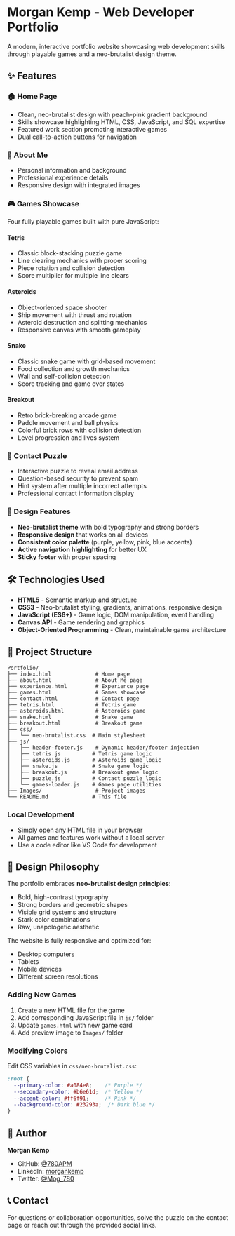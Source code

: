 # Morgan Kemp - Web Developer Portfolio

A modern, interactive portfolio website showcasing web development skills through playable games and a neo-brutalist design theme.

## ✨ Features

### 🏠 Home Page
- Clean, neo-brutalist design with peach-pink gradient background
- Skills showcase highlighting HTML, CSS, JavaScript, and SQL expertise
- Featured work section promoting interactive games
- Dual call-to-action buttons for navigation

### 🎯 About Me
- Personal information and background
- Professional experience details
- Responsive design with integrated images

### 🎮 Games Showcase
Four fully playable games built with pure JavaScript:

#### Tetris
- Classic block-stacking puzzle game
- Line clearing mechanics with proper scoring
- Piece rotation and collision detection
- Score multiplier for multiple line clears

#### Asteroids
- Object-oriented space shooter
- Ship movement with thrust and rotation
- Asteroid destruction and splitting mechanics
- Responsive canvas with smooth gameplay

#### Snake
- Classic snake game with grid-based movement
- Food collection and growth mechanics
- Wall and self-collision detection
- Score tracking and game over states

#### Breakout
- Retro brick-breaking arcade game
- Paddle movement and ball physics
- Colorful brick rows with collision detection
- Level progression and lives system

### 📧 Contact Puzzle
- Interactive puzzle to reveal email address
- Question-based security to prevent spam
- Hint system after multiple incorrect attempts
- Professional contact information display

### 🎨 Design Features
- **Neo-brutalist theme** with bold typography and strong borders
- **Responsive design** that works on all devices
- **Consistent color palette** (purple, yellow, pink, blue accents)
- **Active navigation highlighting** for better UX
- **Sticky footer** with proper spacing

## 🛠️ Technologies Used

- **HTML5** - Semantic markup and structure
- **CSS3** - Neo-brutalist styling, gradients, animations, responsive design
- **JavaScript (ES6+)** - Game logic, DOM manipulation, event handling
- **Canvas API** - Game rendering and graphics
- **Object-Oriented Programming** - Clean, maintainable game architecture

## 📁 Project Structure

```
Portfolio/
├── index.html              # Home page
├── about.html              # About Me page
├── experience.html         # Experience page
├── games.html              # Games showcase
├── contact.html            # Contact page
├── tetris.html             # Tetris game
├── asteroids.html          # Asteroids game
├── snake.html              # Snake game
├── breakout.html           # Breakout game
├── css/
│   └── neo-brutalist.css  # Main stylesheet
├── js/
│   ├── header-footer.js    # Dynamic header/footer injection
│   ├── tetris.js          # Tetris game logic
│   ├── asteroids.js       # Asteroids game logic
│   ├── snake.js           # Snake game logic
│   ├── breakout.js        # Breakout game logic
│   ├── puzzle.js          # Contact puzzle logic
│   └── games-loader.js    # Games page utilities
├── Images/                 # Project images
└── README.md              # This file
```

### Local Development
- Simply open any HTML file in your browser
- All games and features work without a local server
- Use a code editor like VS Code for development

## 🎨 Design Philosophy

The portfolio embraces **neo-brutalist design principles**:
- Bold, high-contrast typography
- Strong borders and geometric shapes
- Visible grid systems and structure
- Stark color combinations
- Raw, unapologetic aesthetic

The website is fully responsive and optimized for:
- Desktop computers
- Tablets
- Mobile devices
- Different screen resolutions

### Adding New Games
1. Create a new HTML file for the game
2. Add corresponding JavaScript file in `js/` folder
3. Update `games.html` with new game card
4. Add preview image to `Images/` folder

### Modifying Colors
Edit CSS variables in `css/neo-brutalist.css`:
```css
:root {
  --primary-color: #a084e8;    /* Purple */
  --secondary-color: #b6e61d;  /* Yellow */
  --accent-color: #ff6f91;     /* Pink */
  --background-color: #23293a;  /* Dark blue */
}
```

## 👤 Author

**Morgan Kemp**
- GitHub: [@780APM](https://github.com/780APM)
- LinkedIn: [morgankemp](https://www.linkedin.com/in/morgankemp/)
- Twitter: [@Mog_780](https://x.com/Mog_780)

## 📞 Contact

For questions or collaboration opportunities, solve the puzzle on the contact page or reach out through the provided social links.
